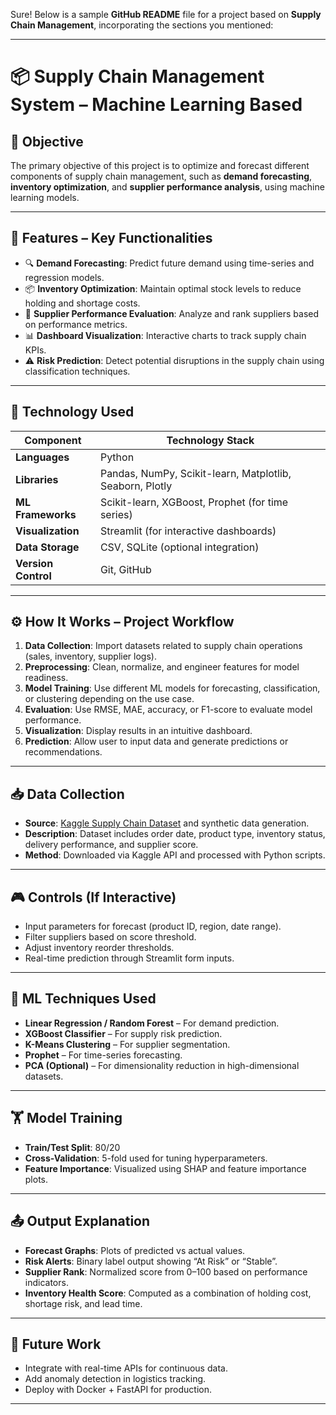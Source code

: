 Sure! Below is a sample **GitHub README** file for a project based on **Supply Chain Management**, incorporating the sections you mentioned:

---

# 📦 Supply Chain Management System – Machine Learning Based

## 🧾 Objective

The primary objective of this project is to optimize and forecast different components of supply chain management, such as **demand forecasting**, **inventory optimization**, and **supplier performance analysis**, using machine learning models.

---

## 🚀 Features – Key Functionalities

* 🔍 **Demand Forecasting**: Predict future demand using time-series and regression models.
* 📦 **Inventory Optimization**: Maintain optimal stock levels to reduce holding and shortage costs.
* 🛒 **Supplier Performance Evaluation**: Analyze and rank suppliers based on performance metrics.
* 📊 **Dashboard Visualization**: Interactive charts to track supply chain KPIs.
* ⚠️ **Risk Prediction**: Detect potential disruptions in the supply chain using classification techniques.

---

## 🧰 Technology Used

| Component           | Technology Stack                                         |
| ------------------- | -------------------------------------------------------- |
| **Languages**       | Python                                                   |
| **Libraries**       | Pandas, NumPy, Scikit-learn, Matplotlib, Seaborn, Plotly |
| **ML Frameworks**   | Scikit-learn, XGBoost, Prophet (for time series)         |
| **Visualization**   | Streamlit (for interactive dashboards)                   |
| **Data Storage**    | CSV, SQLite (optional integration)                       |
| **Version Control** | Git, GitHub                                              |

---

## ⚙️ How It Works – Project Workflow

1. **Data Collection**: Import datasets related to supply chain operations (sales, inventory, supplier logs).
2. **Preprocessing**: Clean, normalize, and engineer features for model readiness.
3. **Model Training**: Use different ML models for forecasting, classification, or clustering depending on the use case.
4. **Evaluation**: Use RMSE, MAE, accuracy, or F1-score to evaluate model performance.
5. **Visualization**: Display results in an intuitive dashboard.
6. **Prediction**: Allow user to input data and generate predictions or recommendations.

---

## 📥 Data Collection

* **Source**: [Kaggle Supply Chain Dataset](https://www.kaggle.com/datasets/prachi13/customer-analytics) and synthetic data generation.
* **Description**: Dataset includes order date, product type, inventory status, delivery performance, and supplier score.
* **Method**: Downloaded via Kaggle API and processed with Python scripts.

---

## 🎮 Controls (If Interactive)

* Input parameters for forecast (product ID, region, date range).
* Filter suppliers based on score threshold.
* Adjust inventory reorder thresholds.
* Real-time prediction through Streamlit form inputs.

---

## 🧠 ML Techniques Used

* **Linear Regression / Random Forest** – For demand prediction.
* **XGBoost Classifier** – For supply risk prediction.
* **K-Means Clustering** – For supplier segmentation.
* **Prophet** – For time-series forecasting.
* **PCA (Optional)** – For dimensionality reduction in high-dimensional datasets.

---

## 🏋️ Model Training

* **Train/Test Split**: 80/20
* **Cross-Validation**: 5-fold used for tuning hyperparameters.
* **Feature Importance**: Visualized using SHAP and feature importance plots.

---

## 📤 Output Explanation

* **Forecast Graphs**: Plots of predicted vs actual values.
* **Risk Alerts**: Binary label output showing “At Risk” or “Stable”.
* **Supplier Rank**: Normalized score from 0–100 based on performance indicators.
* **Inventory Health Score**: Computed as a combination of holding cost, shortage risk, and lead time.

---

## 🧾 Future Work

* Integrate with real-time APIs for continuous data.
* Add anomaly detection in logistics tracking.
* Deploy with Docker + FastAPI for production.

---


